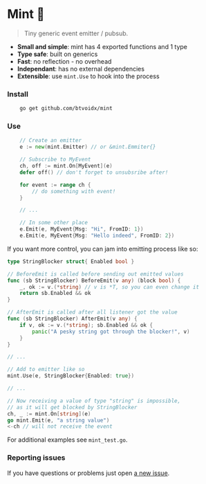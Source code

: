 # Mint 🍃
> Tiny generic event emitter / pubsub.

- **Small and simple**: mint has 4 exported functions and 1 type
- **Type safe**: built on generics
- **Fast**: no reflection - no overhead
- **Independant**: has no external dependencies
- **Extensible**: use `mint.Use` to hook into the process

### Install
```sh
	go get github.com/btvoidx/mint
```

### Use
```go
	// Create an emitter
	e := new(mint.Emitter) // or &mint.Emmiter{}

	// Subscribe to MyEvent
	ch, off := mint.On[MyEvent](e)
	defer off() // don't forget to unsubsribe after!

	for event := range ch {
		// do something with event!
	}

	// ...

	// In some other place
	e.Emit(e, MyEvent{Msg: "Hi", FromID: 1})
	e.Emit(e, MyEvent{Msg: "Hello indeed", FromID: 2})
```

If you want more control, you can jam into emitting process like so:
```go
type StringBlocker struct{ Enabled bool }

// BeforeEmit is called before sending out emitted values
func (sb StringBlocker) BeforeEmit(v any) (block bool) {
	_, ok := v.(*string) // v is *T, so you can even change it
	return sb.Enabled && ok
}

// AfterEmit is called after all listener got the value
func (sb StringBlocker) AfterEmit(v any) {
	if v, ok := v.(*string); sb.Enabled && ok {
		panic("A pesky string got through the blocker!", v)
	}
}

// ...

// Add to emitter like so
mint.Use(e, StringBlocker{Enabled: true})

// ...

// Now receiving a value of type "string" is impossible,
// as it will get blocked by StringBlocker
ch, _ := mint.On[string](e)
go mint.Emit(e, "a string value")
<-ch // will not receive the event
```

For additional examples see `mint_test.go`.

### Reporting issues
If you have questions or problems just open [a new issue](../../issues/new).
